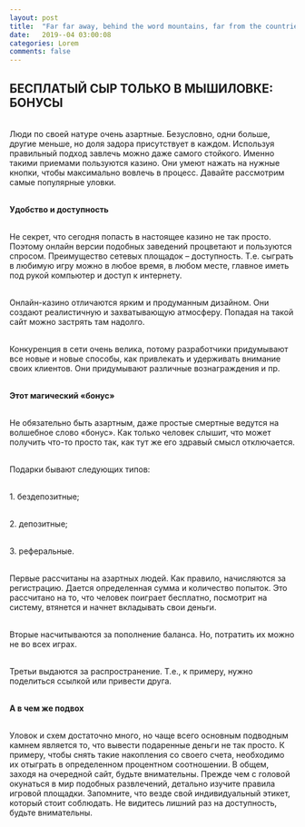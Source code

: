 ```yaml
---
layout: post
title:  "Far far away, behind the word mountains, far from the countries Vokalia and Consonantia"
date:   2019--04 03:00:08
categories: Lorem
comments: false
---
```


## БЕСПЛАТЫЙ СЫР ТОЛЬКО В МЫШИЛОВКЕ: БОНУСЫ 

<br>Люди по своей натуре очень азартные. Безусловно, одни больше, другие меньше, но доля задора присутствует в каждом. Используя правильный подход завлечь можно даже самого стойкого. Именно такими приемами пользуются казино. Они умеют нажать на нужные кнопки, чтобы максимально вовлечь в процесс. Давайте рассмотрим самые популярные уловки.

<br><strong>Удобство и доступность</strong>

<br>Не секрет, что сегодня попасть в настоящее казино не так просто. Поэтому онлайн версии подобных заведений процветают и пользуются спросом. Преимущество сетевых площадок – доступность. Т.е. сыграть в любимую игру можно в любое время, в любом месте, главное иметь под рукой компьютер и доступ к интернету.

<br>Онлайн-казино отличаются ярким и продуманным дизайном. Они создают реалистичную и захватывающую атмосферу. Попадая на такой сайт можно застрять там надолго.

<br>Конкуренция в сети очень велика, потому разработчики придумывают все новые и новые способы, как привлекать и удерживать внимание своих клиентов. Они придумывают различные вознаграждения и пр.

<br><strong>Этот магический «бонус»</strong>

<br>Не обязательно быть азартным, даже простые смертные ведутся на волшебное слово «бонус». Как только человек слышит, что может получить что-то просто так, как тут же его здравый смысл отключается.

<br>Подарки бывают следующих типов:

<br>1.	бездепозитные;

<br>2.	депозитные;

<br>3.	реферальные.

<br>Первые рассчитаны на азартных людей. Как правило, начисляются за регистрацию. Дается определенная сумма и количество попыток. Это рассчитано на то, что человек поиграет бесплатно, посмотрит на систему, втянется и начнет вкладывать свои деньги. 

<br>Вторые насчитываются за пополнение баланса. Но, потратить их можно не во всех играх.

<br>Третьи выдаются за распространение. Т.е., к примеру, нужно поделиться ссылкой или привести друга.

<br><strong>А в чем же подвох</strong>

<br>Уловок и схем достаточно много, но чаще всего основным подводным камнем является то, что вывести подаренные деньги не так просто. К примеру, чтобы снять такие накопления со своего счета, необходимо их отыграть в определенном процентном соотношении. 
В общем, заходя на очередной сайт, будьте внимательны. Прежде чем с головой окунаться в мир подобных развлечений, детально изучите правила игровой площадки. Запомните, что везде свой индивидуальный этикет, который стоит соблюдать. Не видитесь лишний раз на доступность, будьте внимательны. 

